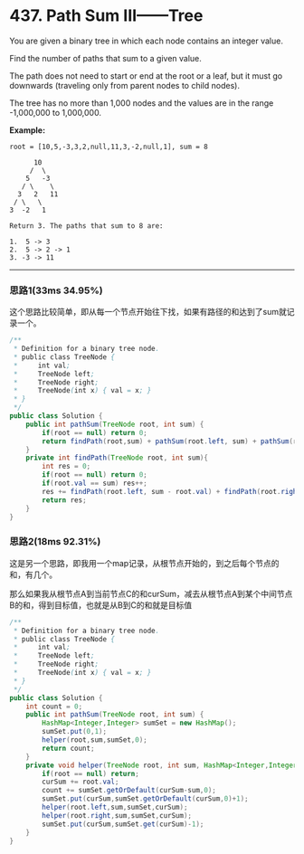 # 437. Path Sum III——Tree

You are given a binary tree in which each node contains an integer value.

Find the number of paths that sum to a given value.

The path does not need to start or end at the root or a leaf, but it must go downwards (traveling only from parent nodes to child nodes).

The tree has no more than 1,000 nodes and the values are in the range -1,000,000 to 1,000,000.

**Example:**

```
root = [10,5,-3,3,2,null,11,3,-2,null,1], sum = 8

      10
     /  \
    5   -3
   / \    \
  3   2   11
 / \   \
3  -2   1

Return 3. The paths that sum to 8 are:

1.  5 -> 3
2.  5 -> 2 -> 1
3. -3 -> 11
```

---

### 思路1(33ms 34.95%)

这个思路比较简单，即从每一个节点开始往下找，如果有路径的和达到了sum就记录一个。

```java
/**
 * Definition for a binary tree node.
 * public class TreeNode {
 *     int val;
 *     TreeNode left;
 *     TreeNode right;
 *     TreeNode(int x) { val = x; }
 * }
 */
public class Solution {
    public int pathSum(TreeNode root, int sum) {
        if(root == null) return 0;
        return findPath(root,sum) + pathSum(root.left, sum) + pathSum(root.right, sum);
    }
    private int findPath(TreeNode root, int sum){
        int res = 0;
        if(root == null) return 0;
        if(root.val == sum) res++;
        res += findPath(root.left, sum - root.val) + findPath(root.right, sum - root.val);
        return res;
    }
}
```

### 思路2(18ms 92.31%)

这是另一个思路，即我用一个map记录，从根节点开始的，到之后每个节点的和，有几个。

那么如果我从根节点A到当前节点C的和curSum，减去从根节点A到某个中间节点B的和，得到目标值，也就是从B到C的和就是目标值

```java
/**
 * Definition for a binary tree node.
 * public class TreeNode {
 *     int val;
 *     TreeNode left;
 *     TreeNode right;
 *     TreeNode(int x) { val = x; }
 * }
 */
public class Solution {
    int count = 0;
    public int pathSum(TreeNode root, int sum) {
        HashMap<Integer,Integer> sumSet = new HashMap();
        sumSet.put(0,1);
        helper(root,sum,sumSet,0);
        return count;
    }
    private void helper(TreeNode root, int sum, HashMap<Integer,Integer> sumSet, int curSum){
        if(root == null) return;
        curSum += root.val;
        count += sumSet.getOrDefault(curSum-sum,0);
        sumSet.put(curSum,sumSet.getOrDefault(curSum,0)+1);
        helper(root.left,sum,sumSet,curSum);
        helper(root.right,sum,sumSet,curSum);
        sumSet.put(curSum,sumSet.get(curSum)-1);
    }
}
```

